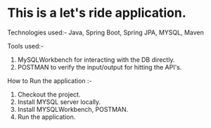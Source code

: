 # This is a let's ride application.

Technologies used:-
Java, Spring Boot, Spring JPA, MYSQL, Maven

Tools used:-
1. MySQLWorkbench for interacting with the DB directly.
2. POSTMAN to verify the input/output for hitting the API's.

How to Run the application :-
1. Checkout the project.
2. Install MYSQL server locally.
3. Install MYSQLWorkbench, POSTMAN.
4. Run the application.
